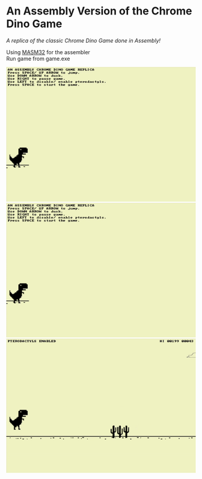 # An Assembly Version of the Chrome Dino Game
_A replica of the classic Chrome Dino Game done in Assembly!_

Using [MASM32](http://masm32.com/) for the assembler   
Run game from game.exe  

![demo0](https://github.com/cfgong/assembly-chrome-dino/blob/master/demo/demo0.gif)
![demo1](https://github.com/cfgong/assembly-chrome-dino/blob/master/demo/demo1.gif)
![demo2](https://github.com/cfgong/assembly-chrome-dino/blob/master/demo/demo2.gif)

